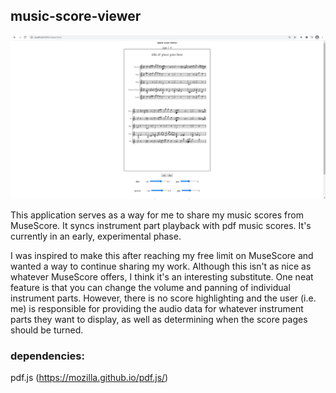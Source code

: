 ## music-score-viewer    
    
![screenshot of the app](screenshot.png)
    
This application serves as a way for me to share my music scores from MuseScore. It syncs instrument part playback with pdf music scores. It's currently in an early, experimental phase.    
    
I was inspired to make this after reaching my free limit on MuseScore and wanted a way to continue sharing my work. Although this isn't as nice as whatever MuseScore offers, I think it's an interesting substitute. One neat feature is that you can change the volume and panning of individual instrument parts. However, there is no score highlighting and the user (i.e. me) is responsible for providing the audio data for whatever instrument parts they want to display, as well as determining when the score pages should be turned.    
    
### dependencies:    
pdf.js (https://mozilla.github.io/pdf.js/)    
